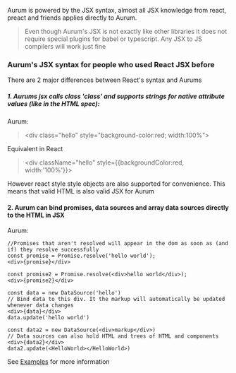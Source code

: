 Aurum is powered by the JSX syntax, almost all JSX knowledge from react, preact and friends applies directly to Aurum.

> Even though Aurum's JSX is not exactly like other libraries it does not require special plugins for babel or typescript. Any JSX to JS compilers will work just fine

### Aurum's JSX syntax for people who used React JSX before

There are 2 major differences between React's syntax and Aurums

##### 1. Aurums jsx calls class 'class' and supports strings for native attribute values (like in the HTML spec):

Aurum:

> \<div class="hello" style="background-color:red; width:100%"> </div>

Equivalent in React

> \<div className="hello" style={{backgroundColor:red, width:'100%'}}></div>

However react style style objects are also supported for convenience. This means that valid HTML is also valid JSX for Aurum

#### 2. Aurum can bind promises, data sources and array data sources directly to the HTML in JSX

Aurum:

```tsx
//Promises that aren't resolved will appear in the dom as soon as (and if) they resolve successfully
const promise = Promise.resolve('hello world');
<div>{promise}</div>

const promise2 = Promise.resolve(<div>hello world</div>);
<div>{promise2}</div>

const data = new DataSource('hello')
// Bind data to this div. It the markup will automatically be updated whenever data changes
<div>{data}</div>
data.update('hello world')

const data2 = new DataSource(<div>markup</div>)
// Data sources can also hold HTML and trees of HTML and components
<div>{data2}</div>
data2.update(<HelloWorld></HelloWorld>)
```

See [Examples](#/getting_started/examples) for more information
